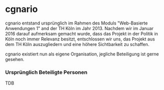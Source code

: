 cgnario
=====

cgnario entstand ursprünglich im Rahmen des Moduls "Web-Basierte Anwendungen 1" and der TH Köln im Jahr 2013.
Nachdem wir im Januar 2016 darauf aufmerksam gemacht wurde, dass das Projekt in der Politik in Köln noch immer Relevanz besitzt,
entschlossen wir uns, das Projekt aus dem TH Köln auszugliedern und eine höhere Sichtbarkeit zu schaffen.

cgnario existiert nun als eigene Organisation, jegliche Beteiligung ist gerne gesehen.

### Ursprünglich Beteiligte Personen

TDB
